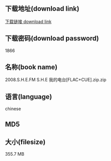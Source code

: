 ## 下载地址(download link)
[下载链接 download link](https://voluble-croquembouche-d321dc.netlify.app/?s=2008.S.H.E.FM+S.H.E+%E6%88%91%E7%9A%84%E7%94%B5%E5%8F%B0%5BFLAC%2BCUE%5D.zip)

## 下载密码(download password)
1866

## 名称(book name)
2008.S.H.E.FM S.H.E 我的电台[FLAC+CUE].zip.zip

## 语言(language)
chinese

## MD5


## 大小(filesize)
355.7 MB
